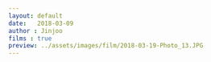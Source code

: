 ```yaml
---
layout: default
date:   2018-03-09
author : Jinjoo
films : true
preview: ../assets/images/film/2018-03-19-Photo_13.JPG
---
```


